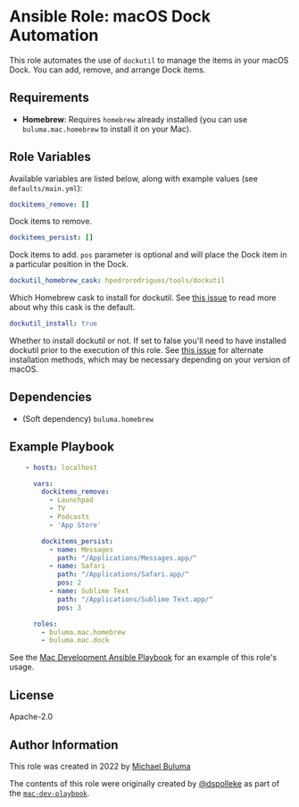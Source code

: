 # Ansible Role: macOS Dock Automation

This role automates the use of `dockutil` to manage the items in your macOS Dock. You can add, remove, and arrange Dock items.

## Requirements

  - **Homebrew**: Requires `homebrew` already installed (you can use `buluma.mac.homebrew` to install it on your Mac).

## Role Variables

Available variables are listed below, along with example values (see `defaults/main.yml`):

```yaml
dockitems_remove: []
```

Dock items to remove.

```yaml
dockitems_persist: []
```

Dock items to add. `pos` parameter is optional and will place the Dock item in a particular position in the Dock.

```yaml
dockutil_homebrew_cask: hpedrorodrigues/tools/dockutil
```

Which Homebrew cask to install for dockutil. See [this issue](https://github.com/kcrawford/dockutil/issues/127) to read more about why this cask is the default.

```yaml
dockutil_install: true
```

Whether to install dockutil or not. If set to false you'll need to have installed dockutil prior to the execution of this role. See [this issue](https://github.com/buluma/ansible-collection-mac/issues/42) for alternate installation methods, which may be necessary depending on your version of macOS.

## Dependencies

  - (Soft dependency) `buluma.homebrew`

## Example Playbook

```yaml
    - hosts: localhost

      vars:
        dockitems_remove:
          - Launchpad
          - TV
          - Podcasts
          - 'App Store'

        dockitems_persist:
          - name: Messages
            path: "/Applications/Messages.app/"
          - name: Safari
            path: "/Applications/Safari.app/"
            pos: 2
          - name: Sublime Text
            path: "/Applications/Sublime Text.app/"
            pos: 3

      roles:
        - buluma.mac.homebrew
        - buluma.mac.dock
```

See the [Mac Development Ansible Playbook](https://github.com/buluma/mac-dev-playbook) for an example of this role's usage.

## License

Apache-2.0

## Author Information

This role was created in 2022 by [Michael Buluma](https://buluma.github.io)

The contents of this role were originally created by [@dspolleke](https://github.com/dspolleke) as part of the [`mac-dev-playbook`](https://github.com/buluma/mac-dev-playbook).
